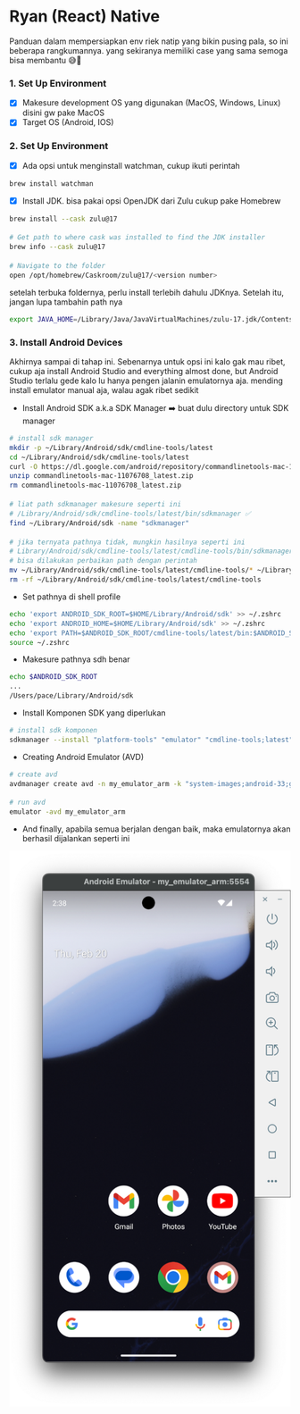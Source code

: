 # Ryan (React) Native
Panduan dalam mempersiapkan env riek natip yang bikin pusing pala, so ini beberapa rangkumannya. yang sekiranya memiliki case yang sama semoga bisa membantu 😅🙏

### 1. Set Up Environment
- [x] Makesure development OS yang digunakan (MacOS, Windows, Linux) disini gw pake MacOS
- [x] Target OS (Android, IOS)

### 2. Set Up Environment
- [x] Ada opsi untuk menginstall watchman, cukup ikuti perintah
```bash
brew install watchman
```
- [x] Install JDK. bisa pakai opsi OpenJDK dari Zulu cukup pake Homebrew
```bash
brew install --cask zulu@17

# Get path to where cask was installed to find the JDK installer
brew info --cask zulu@17

# Navigate to the folder
open /opt/homebrew/Caskroom/zulu@17/<version number>
```
setelah terbuka foldernya, perlu install terlebih dahulu JDKnya. Setelah itu, jangan lupa tambahin path nya
```bash
export JAVA_HOME=/Library/Java/JavaVirtualMachines/zulu-17.jdk/Contents/Home
```

### 3. Install Android Devices
Akhirnya sampai di tahap ini. Sebenarnya untuk opsi ini kalo gak mau ribet, cukup aja install Android Studio and everything almost done, but Android Studio terlalu gede kalo lu hanya pengen jalanin emulatornya aja. mending install emulator manual aja, walau agak ribet sedikit
- Install Android SDK a.k.a SDK Manager ➡️ buat dulu directory untuk SDK manager
```bash
# install sdk manager
mkdir -p ~/Library/Android/sdk/cmdline-tools/latest
cd ~/Library/Android/sdk/cmdline-tools/latest
curl -O https://dl.google.com/android/repository/commandlinetools-mac-11076708_latest.zip
unzip commandlinetools-mac-11076708_latest.zip
rm commandlinetools-mac-11076708_latest.zip

# liat path sdkmanager makesure seperti ini
# /Library/Android/sdk/cmdline-tools/latest/bin/sdkmanager ✅
find ~/Library/Android/sdk -name "sdkmanager"

# jika ternyata pathnya tidak, mungkin hasilnya seperti ini
# Library/Android/sdk/cmdline-tools/latest/cmdline-tools/bin/sdkmanager ❌
# bisa dilakukan perbaikan path dengan perintah
mv ~/Library/Android/sdk/cmdline-tools/latest/cmdline-tools/* ~/Library/Android/sdk/cmdline-tools/latest/
rm -rf ~/Library/Android/sdk/cmdline-tools/latest/cmdline-tools


```
- Set pathnya di shell profile 
```bash
echo 'export ANDROID_SDK_ROOT=$HOME/Library/Android/sdk' >> ~/.zshrc
echo 'export ANDROID_HOME=$HOME/Library/Android/sdk' >> ~/.zshrc
echo 'export PATH=$ANDROID_SDK_ROOT/cmdline-tools/latest/bin:$ANDROID_SDK_ROOT/platform-tools:$ANDROID_SDK_ROOT/emulator:$PATH' >> ~/.zshrc
source ~/.zshrc
```
- Makesure pathnya sdh benar
```bash
echo $ANDROID_SDK_ROOT
...
/Users/pace/Library/Android/sdk
```
- Install Komponen SDK yang diperlukan
```bash
# install sdk komponen
sdkmanager --install "platform-tools" "emulator" "cmdline-tools;latest" "platforms;android-33" "system-images;android-33;google_apis;arm64-v8a"
```
- Creating Android Emulator (AVD)
```bash
# create avd
avdmanager create avd -n my_emulator_arm -k "system-images;android-33;google_apis;arm64-v8a" --device "pixel_6"

# run avd
emulator -avd my_emulator_arm
```
- And finally, apabila semua berjalan dengan baik, maka emulatornya akan berhasil dijalankan seperti ini

![Emulator!](/images/emulator.png "Emulator Android")